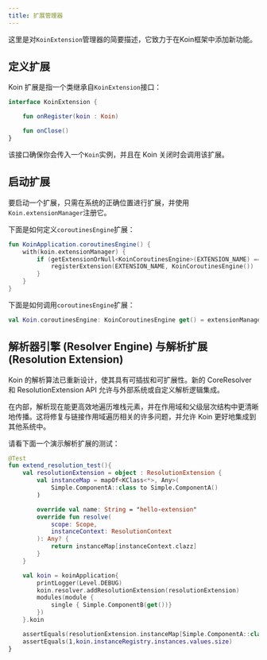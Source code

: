 ```yaml
---
title: 扩展管理器
---
```


这里是对`KoinExtension`管理器的简要描述，它致力于在Koin框架中添加新功能。

## 定义扩展

Koin 扩展是指一个类继承自`KoinExtension`接口：

```kotlin
interface KoinExtension {

    fun onRegister(koin : Koin)

    fun onClose()
}
```

该接口确保你会传入一个`Koin`实例，并且在 Koin 关闭时会调用该扩展。

## 启动扩展

要启动一个扩展，只需在系统的正确位置进行扩展，并使用`Koin.extensionManager`注册它。

下面是如何定义`coroutinesEngine`扩展：

```kotlin
fun KoinApplication.coroutinesEngine() {
    with(koin.extensionManager) {
        if (getExtensionOrNull<KoinCoroutinesEngine>(EXTENSION_NAME) == null) {
            registerExtension(EXTENSION_NAME, KoinCoroutinesEngine())
        }
    }
}
```

下面是如何调用`coroutinesEngine`扩展：

```kotlin
val Koin.coroutinesEngine: KoinCoroutinesEngine get() = extensionManager.getExtension(EXTENSION_NAME)
```

## 解析器引擎 (Resolver Engine) 与解析扩展 (Resolution Extension)

Koin 的解析算法已重新设计，使其具有可插拔和可扩展性。新的 CoreResolver 和 ResolutionExtension API 允许与外部系统或自定义解析逻辑集成。

在内部，解析现在能更高效地遍历堆栈元素，并在作用域和父级层次结构中更清晰地传播。这将修复与链接作用域遍历相关的许多问题，并允许 Koin 更好地集成到其他系统中。

请看下面一个演示解析扩展的测试：

```kotlin
@Test
fun extend_resolution_test(){
    val resolutionExtension = object : ResolutionExtension {
        val instanceMap = mapOf<KClass<*>, Any>(
            Simple.ComponentA::class to Simple.ComponentA()
        )

        override val name: String = "hello-extension"
        override fun resolve(
            scope: Scope,
            instanceContext: ResolutionContext
        ): Any? {
            return instanceMap[instanceContext.clazz]
        }
    }

    val koin = koinApplication{
        printLogger(Level.DEBUG)
        koin.resolver.addResolutionExtension(resolutionExtension)
        modules(module {
            single { Simple.ComponentB(get())}
        })
    }.koin

    assertEquals(resolutionExtension.instanceMap[Simple.ComponentA::class], koin.get<Simple.ComponentB>().a)
    assertEquals(1,koin.instanceRegistry.instances.values.size)
}